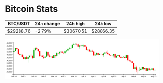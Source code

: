 # Bitcoin Stats

BTC/USDT|24h change|24h high|24h low|
|---|---|---|---|
|$29288.76|-2.79%|$30670.51|$28866.35|

<img src="./chart.svg">
